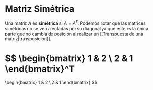 # Matriz Simétrica
Una matriz $A$ es **simétrica** si $A = A^T$. Podemos notar que las matrices simétricas no se ven afectadas por su diagonal ya que este es la única parte que no cambia de posición al realizar un [[Transpuesta de una matriz|transposición]].

$$
\begin{bmatrix}
1 & 2 \\ 
2 & 1
\end{bmatrix}^T
=
\begin{bmatrix}
1 & 2 \\
2 & 1
\end{bmatrix}
$$


